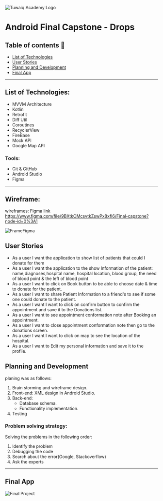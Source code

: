 ![Tuwaiq Academy Logo](https://camo.githubusercontent.com/37ca472e2afb74974a0314d89af8f470422a79582bed0d188f9927777230195d/68747470733a2f2f6c61756e63682e73612f6173736574732f696d616765732f6c6f676f732f7475776169712d61636164656d792d6c6f676f2e737667)


# Android Final Capstone - Drops


## Table of contents 📄
- [List of Technologies](#list-of-technologies)
- [User Stories](#wireframe)
- [Planning and Development](#planning-and-development)
- [Final App](#final-app)

<hr>

## List of Technologies:
-  MVVM Architecture
-  Kotlin
-  Retrofit
-  Diff Util
-  Coroutines
-  RecyclerView
-  FireBase 
-  Mock API
-  Google Map API

###  Tools:

-   Git & GitHub
-   Android Studio
-   Figma

<hr>


## Wireframe:

wireframes:
Figma link   https://www.figma.com/file/9BXtkOMcsvtkZswPx8xfI6/Final-capstone?node-id=0%3A1

![FrameFigma](https://github.com/ArwaSAO/Drops/blob/5819e4ba9810a95fb8ee375c32d9fc47668150b5/FinalCapstoneDesign.png)

## User Stories

-	As a user I want the application to show list of patients that could I donate for them
-	As a user I want the application to the show Information of the patient: name,diagnoses,hospital name, 
     hospital location, blood group, the need of blood point & the left of blood point
-	As a user I want to click on Book button to be able to choose date & time to donate for the patient.
-	As a user I want to share Patient Information to a friend's to see if some one could donate to the patient.
-	As a user I want I want to click on confirm button to confirm the appointment and save it to the Donations list.
-   As a user I want to see appointment conformation note after Booking an appointment.   
-   As a user I want to close appointment conformation note then go to the donations screen.    
-	As a user I want I want to click on map to see the location of the hospital.
-   As a user I want to Edit my personal information and save it to the profile. 


## Planning and Development

 planing was as follows:
1. Brain storming and wireframe design.
2. Front-end: XML design in Android Studio.
3. Back-end:
   -  Database schema.
   -  Functionality implementation.
4. Testing
   
### Problem solving strategy:
Solving the problems in the following order:
1. Identify the problem
2. Debugging the code
3. Search about the error(Google, Stackoverflow)   
4. Ask the experts

<hr>

##  Final App
![Final Project]()


